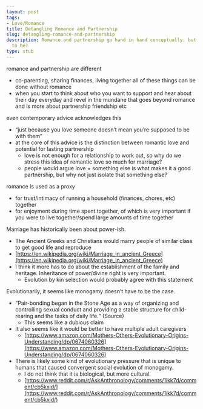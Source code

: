 ```yaml
---
layout: post
tags:
- Love/Romance
title: Detangling Romance and Partnership
slug: detangling-romance-and-partnership
description: Romance and partnership go hand in hand conceptually, but do they need
  to be?
type: stub
---
```


romance and partnership are different
- co-parenting, sharing finances, living together all of these things can be done without romance
- when you start to think about who you want to support and hear about their day everyday and revel in the mundane that goes beyond romance and is more about partnership friendship etc

even contemporary advice acknowledges this
- “just because you love someone doesn’t mean you’re supposed to be with them”
- at the core of this advice is the distinction between romantic love and potential for lasting partnership
    - love is not enough for a relationship to work out, so why do we stress this idea of romantic love so much for marriage?
    - people would argue love + something else is what makes it a good partnership, but why not just isolate that something else?

romance is used as a proxy
- for trust/intimacy of running a household (finances, chores, etc) together
- for enjoyment during time spent together, of which is very important if you were to live together/spend large amounts of time together

Marriage has historically been about power-ish.
* The Ancient Greeks and Christians would marry people of similar class to get good life and reproduce
* [https://en.wikipedia.org/wiki/Marriage_in_ancient_Greece](https://en.wikipedia.org/wiki/Marriage_in_ancient_Greece)
* I think it more has to do about the establishment of the family and heritage. Inheritance of power/divine right is very important.
    * Evolution by kin selection would probably agree with this statement 

Evolutionarily, it seems like monogamy doesn’t have to be the case.
* “Pair-bonding began in the Stone Age as a way of organizing and controlling sexual conduct and providing a stable structure for child-rearing and the tasks of daily life.“ (Source)
    * This seems like a dubious claim
* It also seems like it would be better to have multiple adult caregivers
    * [https://www.amazon.com/Mothers-Others-Evolutionary-Origins-Understanding/dp/0674060326](https://www.amazon.com/Mothers-Others-Evolutionary-Origins-Understanding/dp/0674060326)
* There is likely some kind of evolutionary pressure that is unique to humans that caused convergent social evolution of monogamy.
    * I do not think that it is biological, but more cultural.
    * [https://www.reddit.com/r/AskAnthropology/comments/1ikk7d/comment/cb5kxjd/](https://www.reddit.com/r/AskAnthropology/comments/1ikk7d/comment/cb5kxjd/)